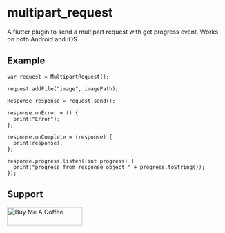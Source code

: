 # multipart_request

A flutter plugin to send a multipart request with get progress event.
Works on both Android and iOS

## Example
    var request = MultipartRequest();

    request.addFile("image", imagePath);

    Response response = request.send();

    response.onError = () {
      print("Error");
    };

    response.onComplete = (response) {
      print(response);
    };

    response.progress.listen((int progress) {
      print("progress from response object " + progress.toString());
    });

## Support
<a href="buymeacoffee.com/aawazgyawali" target="_blank"><img src="https://www.buymeacoffee.com/assets/img/custom_images/orange_img.png" alt="Buy Me A Coffee" style="height: 41px !important;width: 174px !important;box-shadow: 0px 3px 2px 0px rgba(190, 190, 190, 0.5) !important;-webkit-box-shadow: 0px 3px 2px 0px rgba(190, 190, 190, 0.5) !important;" ></a>
